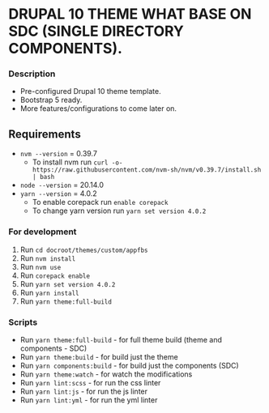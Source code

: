 # DRUPAL 10 THEME WHAT BASE ON SDC (SINGLE DIRECTORY COMPONENTS).

### Description
- Pre-configured Drupal 10 theme template.
- Bootstrap 5 ready.
- More features/configurations to come later on.

## Requirements
* `nvm --version` = 0.39.7
  * To install nvm run `curl -o- https://raw.githubusercontent.com/nvm-sh/nvm/v0.39.7/install.sh | bash`
* `node --version` = 20.14.0
* `yarn --version` = 4.0.2
  * To enable corepack run `enable corepack`
  * To change yarn version run `yarn set version 4.0.2`

### For development
1. Run `cd docroot/themes/custom/appfbs`
2. Run `nvm install`
3. Run `nvm use`
4. Run `corepack enable`
5. Run `yarn set version 4.0.2`
6. Run `yarn install`
7. Run `yarn theme:full-build`

### Scripts
- Run `yarn theme:full-build` - for full theme build (theme and components - SDC)
- Run `yarn theme:build` - for build just the theme
- Run `yarn components:build` - for build just the components (SDC)
- Run `yarn theme:watch` - for watch the modifications
- Run `yarn lint:scss` - for run the css linter
- Run `yarn lint:js` - for run the js linter
- Run `yarn lint:yml` - for run the yml linter
